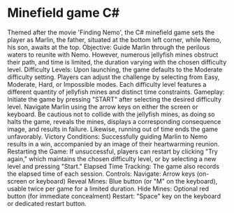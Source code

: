 # Minefield game C#
 Themed after the movie 'Finding Nemo', the C# minefield game sets the player as Marlin, the father, situated at the bottom left corner, while Nemo, his son, awaits at the top.  Objective:  Guide Marlin through the perilous waters to reunite with Nemo. However, numerous jellyfish mines obstruct their path, and time is limited, the duration varying with the chosen difficulty level.  Difficulty Levels:  Upon launching, the game defaults to the Moderate difficulty setting. Players can adjust the challenge by selecting from Easy, Moderate, Hard, or Impossible modes. Each difficulty level features a different quantity of jellyfish mines and distinct time constraints.  Gameplay:  Initiate the game by pressing "START" after selecting the desired difficulty level. Navigate Marlin using the arrow keys on either the screen or keyboard. Be cautious not to collide with the jellyfish mines, as doing so halts the game, reveals the mines, displays a corresponding consequence image, and results in failure. Likewise, running out of time ends the game unfavorably.  Victory Conditions:  Successfully guiding Marlin to Nemo results in a win, accompanied by an image of their heartwarming reunion.  Restarting the Game:  If unsuccessful, players can restart by clicking "Try again," which maintains the chosen difficulty level, or by selecting a new level and pressing "Start."  Elapsed Time Tracking:  The game also records the elapsed time of each session.  Controls:  Navigate: Arrow keys (on-screen or keyboard) Reveal Mines: Blue button (or "M" on the keyboard), usable twice per game for a limited duration. Hide Mines: Optional red button (for immediate concealment) Restart: "Space" key on the keyboard or dedicated restart button.
